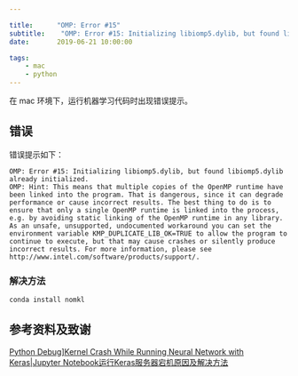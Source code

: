 ```yaml
---

title:      "OMP: Error #15"
subtitle:    "OMP: Error #15: Initializing libiomp5.dylib, but found libiomp5.dylib already initialized."
date:       2019-06-21 10:00:00

tags:
    - mac
    - python
---
```




在 mac 环境下，运行机器学习代码时出现错误提示。



## 错误

错误提示如下：

```
OMP: Error #15: Initializing libiomp5.dylib, but found libiomp5.dylib already initialized.
OMP: Hint: This means that multiple copies of the OpenMP runtime have been linked into the program. That is dangerous, since it can degrade performance or cause incorrect results. The best thing to do is to ensure that only a single OpenMP runtime is linked into the process, e.g. by avoiding static linking of the OpenMP runtime in any library. As an unsafe, unsupported, undocumented workaround you can set the environment variable KMP_DUPLICATE_LIB_OK=TRUE to allow the program to continue to execute, but that may cause crashes or silently produce incorrect results. For more information, please see http://www.intel.com/software/products/support/.
```



### 解决方法

```bash
conda install nomkl
```



## 参考资料及致谢

[Python Debug\]Kernel Crash While Running Neural Network with Keras\|Jupyter Notebook运行Keras服务器宕机原因及解决方法](https://www.cnblogs.com/sherrydatascience/p/10626474.html)